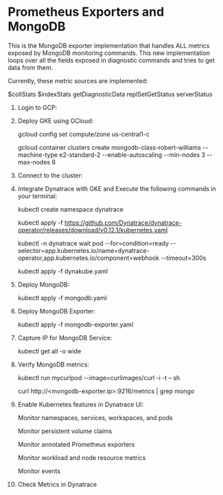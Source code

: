 # Prometheus Exporters and MongoDB
This is the MongoDB exporter implementation that handles ALL metrics exposed by MongoDB monitoring commands. This new implementation loops over all the fields exposed in diagnostic commands and tries to get data from them.

Currently, these metric sources are implemented:

$collStats
$indexStats
getDiagnosticData
replSetGetStatus
serverStatus


1.	Login to GCP:
   
2.	Deploy GKE using GCloud:

    gcloud config set compute/zone us-central1-c

    gcloud container clusters create mongodb-class-robert-williams --machine-type e2-standard-2 --enable-autoscaling --min-nodes 3 --max-nodes 6

3.	Connect to the cluster:
  
4. 	Integrate Dynatrace with GKE and Execute the following commands in your terminal:
    
     kubectl create namespace dynatrace
   	
   	 kubectl apply -f https://github.com/Dynatrace/dynatrace-operator/releases/download/v0.12.1/kubernetes.yaml
   	
     kubectl -n dynatrace wait pod --for=condition=ready --selector=app.kubernetes.io/name=dynatrace-operator,app.kubernetes.io/component=webhook --timeout=300s

   	 kubectl apply -f dynakube.yaml
   	
5.	Deploy MongoDB:

  	 kubectl apply -f mongodb.yaml

6.  Deploy MongoDB Exporter:

     kubectl apply -f mongodb-exporter.yaml
    
7.	Capture IP for MongoDB Service:

     kubectl get all -o wide
  	
8.	Verify MongoDB metrics:

  	 kubectl run mycurlpod --image=curlimages/curl -i -t – sh
  	
     curl http://<mongodb-exporter.ip>:9216/metrics | grep mongo
  	
9.	Enable Kubernetes features in Dynatrace UI:

     Monitor namespaces, services, workspaces, and pods
  	
  	 Monitor persistent volume claims
  	
  	 Monitor annotated Prometheus exporters
  	
  	 Monitor workload and node resource metrics
  	
  	 Monitor events
  	 

11.	Check Metrics in Dynatrace


